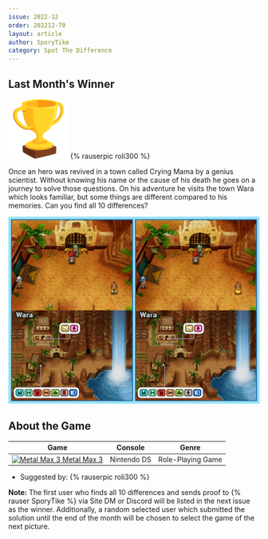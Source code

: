 ```yaml
---
issue: 2022-12
order: 202212-70
layout: article
author: SporyTike
category: Spot The Difference
---
```


## Last Month's Winner

<div class="bingo-winner">
  <img class="bingo-trophy" src="../../img/trophy.png" alt="trophy" />
  {% rauserpic roli300 %}
</div>

Once an hero was revived in a town called Crying Mama by a genius scientist. Without knowing his name or the cause of his death he goes on a journey to solve those questions. On his adventure he visits the town Wara which looks familiar, but some things are different compared to his memories. Can you find all 10 differences?

<p align="center">
  <img src="img/Fun/SpotTheDifference.png" />
</p>

## About the Game

| Game                                                                                                                                                                                                                                                                   | Console     | Genre       |
| ---------------------------------------------------------------------------------------------------------------------------------------------------------------------------------------------------------------------------------------------------------------------- | ----------- | ----------- |
| <a class="gameicon-link" href="https://retroachievements.org/game/21459" target="_blank" rel="noopener"> <img class="gameicon" src="https://retroachievements.org/Images/064043.png" alt="Metal Max 3"> <span>Metal Max 3</span></a> | Nintendo DS | Role-Playing Game |


* Suggested by: {% rauserpic roli300 %}

**Note:** The first user who finds all 10 differences and sends proof to {% rauser SporyTike %} via Site DM or Discord will be listed in the next issue as the winner. Additionally, a random selected user which submitted the solution until the end of the month will be chosen to select the game of the next picture.
